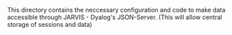 This directory contains the neccessary configuration and code to make data accessible through JARVIS - Dyalog's JSON-Server. (This will allow central storage of sessions and data)
